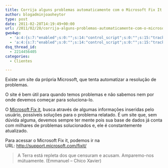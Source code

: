 ```yaml
---
title: Corrija alguns problemas automaticamente com o Microsoft Fix It
author: blogadminjoaoheytor
type: post
date: 2011-02-28T14:19:49+00:00
url: /2011/02/28/corrija-alguns-problemas-automaticamente-com-o-microsoft-fix-it/
gwo4wp:
  - 'a:4:{s:7:"enabled";s:0:"";s:14:"control_script";s:0:"";s:15:"tracking_script";s:0:"";s:17:"conversion_script";s:0:"";}'
  - 'a:4:{s:7:"enabled";s:0:"";s:14:"control_script";s:0:"";s:15:"tracking_script";s:0:"";s:17:"conversion_script";s:0:"";}'
dsq_thread_id:
  - 2214456405
categories:
  - Clientes

---
```

Existe um site da própria Microsoft, que tenta automatizar a resolução de problemas.

O site é bem útil para quando temos problemas e não sabemos nem por onde devemos começar para soluciona-lo.

O <a title="Microsoft Fix It" href="http://support.microsoft.com/fixit/" target="_blank" class="broken_link">Microsoft Fix it</a>, busca através de algumas informações inseridas pelo usuário, possíveis soluções para o problema relatado. É um site que, sem dúvida alguma, devemos sempre ter mente pois sua base de dados já conta com milhares de problemas solucionados e, ele é constantemente atualizado.

Para acessar o Microsoft Fix it, podemos ir na URL: <a title="Microsoft Fix It" href="http://support.microsoft.com/fixit/" target="_blank" class="broken_link">http://support.microsoft.com/fixit/</a>

> A Terra está repleta dos que censuram e acusam. Amparemo-nos mútuamente. (Emmanuel &#8211; Chico Xavier)